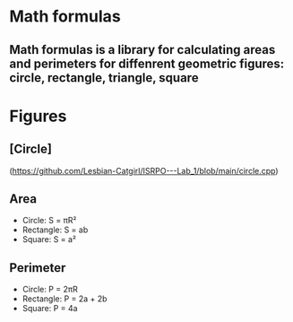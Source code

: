 # Math formulas
## Math formulas is a library for calculating areas and perimeters for diffenrent geometric figures: circle, rectangle, triangle, square

# Figures
## [Circle]
(https://github.com/Lesbian-Catgirl/ISRPO---Lab_1/blob/main/circle.cpp)

## Area
- Circle: S = πR²
- Rectangle: S = ab
- Square: S = a²

## Perimeter
- Circle: P = 2πR
- Rectangle: P = 2a + 2b
- Square: P = 4a